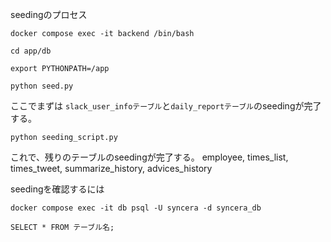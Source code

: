 seedingのプロセス

```
docker compose exec -it backend /bin/bash
```

```
cd app/db
```

```
export PYTHONPATH=/app
```

```
python seed.py
```

ここでまずは
`slack_user_infoテーブル`と`daily_reportテーブル`のseedingが完了する。

```
python seeding_script.py
```

これで、残りのテーブルのseedingが完了する。
employee, times_list, times_tweet, summarize_history, advices_history

seedingを確認するには

```
docker compose exec -it db psql -U syncera -d syncera_db
```

```
SELECT * FROM テーブル名;
```